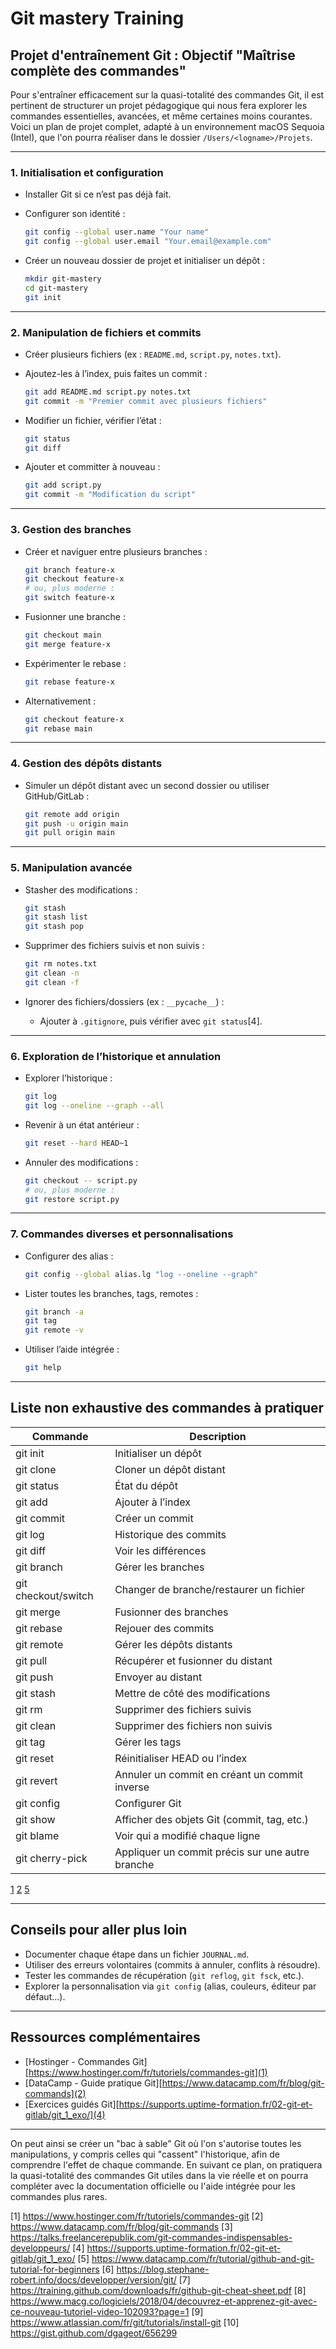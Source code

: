 # Git mastery Training

## Projet d'entraînement Git : Objectif "Maîtrise complète des commandes"

Pour s'entraîner efficacement sur la quasi-totalité des commandes Git, il est
pertinent de structurer un projet pédagogique qui nous fera explorer les
commandes essentielles, avancées, et même certaines moins courantes. Voici un plan de projet complet, adapté à un environnement macOS Sequoia (Intel), que l'on pourra réaliser dans le dossier `/Users/<logname>/Projets`.

---

### **1. Initialisation et configuration**

- Installer Git si ce n’est pas déjà fait.
- Configurer son identité :

  ```bash
  git config --global user.name "Your name"
  git config --global user.email "Your.email@example.com"
  ```

- Créer un nouveau dossier de projet et initialiser un dépôt :

  ```bash
  mkdir git-mastery
  cd git-mastery
  git init
  ```

---

### **2. Manipulation de fichiers et commits**

- Créer plusieurs fichiers (ex : `README.md`, `script.py`, `notes.txt`).
- Ajoutez-les à l’index, puis faites un commit :

  ```bash
  git add README.md script.py notes.txt
  git commit -m "Premier commit avec plusieurs fichiers"
  ```

- Modifier un fichier, vérifier l’état :

  ```bash
  git status
  git diff
  ```

- Ajouter et committer à nouveau :

  ```bash
  git add script.py
  git commit -m "Modification du script"
  ```

---

### **3. Gestion des branches**

- Créer et naviguer entre plusieurs branches :

  ```bash
  git branch feature-x
  git checkout feature-x
  # ou, plus moderne :
  git switch feature-x
  ```

- Fusionner une branche :

  ```bash
  git checkout main
  git merge feature-x
  ```

- Expérimenter le rebase :

  ```bash
  git rebase feature-x
  ```

- Alternativement :

  ```bash
  git checkout feature-x
  git rebase main
  ```

---

### **4. Gestion des dépôts distants**

- Simuler un dépôt distant avec un second dossier ou utiliser GitHub/GitLab :

  ```bash
  git remote add origin 
  git push -u origin main
  git pull origin main
  ```

---

### **5. Manipulation avancée**

- Stasher des modifications :

  ```bash
  git stash
  git stash list
  git stash pop
  ```

- Supprimer des fichiers suivis et non suivis :

  ```bash
  git rm notes.txt
  git clean -n
  git clean -f
  ```

- Ignorer des fichiers/dossiers (ex : `__pycache__`) :
  - Ajouter à `.gitignore`, puis vérifier avec `git status`[4].

---

### **6. Exploration de l’historique et annulation**

- Explorer l’historique :

  ```bash
  git log
  git log --oneline --graph --all
  ```

- Revenir à un état antérieur :

  ```bash
  git reset --hard HEAD~1
  ```

- Annuler des modifications :

  ```bash
  git checkout -- script.py
  # ou, plus moderne :
  git restore script.py
  ```

---

### **7. Commandes diverses et personnalisations**

- Configurer des alias :

  ```bash
  git config --global alias.lg "log --oneline --graph"
  ```

- Lister toutes les branches, tags, remotes :

  ```bash
  git branch -a
  git tag
  git remote -v
  ```

- Utiliser l’aide intégrée :

  ```bash
  git help 
  ```

---

## **Liste non exhaustive des commandes à pratiquer**

| Commande              | Description                                      |
|-----------------------|--------------------------------------------------|
| git init              | Initialiser un dépôt                             |
| git clone             | Cloner un dépôt distant                          |
| git status            | État du dépôt                                    |
| git add               | Ajouter à l’index                                |
| git commit            | Créer un commit                                  |
| git log               | Historique des commits                           |
| git diff              | Voir les différences                             |
| git branch            | Gérer les branches                               |
| git checkout/switch   | Changer de branche/restaurer un fichier          |
| git merge             | Fusionner des branches                           |
| git rebase            | Rejouer des commits                              |
| git remote            | Gérer les dépôts distants                        |
| git pull              | Récupérer et fusionner du distant                |
| git push              | Envoyer au distant                               |
| git stash             | Mettre de côté des modifications                 |
| git rm                | Supprimer des fichiers suivis                    |
| git clean             | Supprimer des fichiers non suivis                |
| git tag               | Gérer les tags                                   |
| git reset             | Réinitialiser HEAD ou l’index                    |
| git revert            | Annuler un commit en créant un commit inverse    |
| git config            | Configurer Git                                   |
| git show              | Afficher des objets Git (commit, tag, etc.)      |
| git blame             | Voir qui a modifié chaque ligne                  |
| git cherry-pick       | Appliquer un commit précis sur une autre branche |

[1](https://www.hostinger.com/fr/tutoriels/commandes-git)
[2](https://www.datacamp.com/fr/blog/git-commands)
[5](https://www.datacamp.com/fr/tutorial/github-and-git-tutorial-for-beginners)

---

## **Conseils pour aller plus loin**

- Documenter chaque étape dans un fichier `JOURNAL.md`.
- Utiliser des erreurs volontaires (commits à annuler, conflits à résoudre).
- Tester les commandes de récupération (`git reflog`, `git fsck`, etc.).
- Explorer la personnalisation via `git config` (alias, couleurs, éditeur par défaut...).

---

## **Ressources complémentaires**

- [Hostinger - Commandes Git][https://www.hostinger.com/fr/tutoriels/commandes-git](1)
- [DataCamp - Guide pratique Git][https://www.datacamp.com/fr/blog/git-commands](2)
- [Exercices guidés Git][https://supports.uptime-formation.fr/02-git-et-gitlab/git_1_exo/](4)

---

On peut ainsi se créer un "bac à sable" Git où l'on s'autorise toutes les
manipulations, y compris celles qui "cassent" l'historique, afin de comprendre
l'effet de chaque commande. En suivant ce plan, on pratiquera la quasi-totalité
des commandes Git utiles dans la vie réelle et on pourra compléter avec la
documentation officielle ou l'aide intégrée pour les commandes plus rares.

[1] https://www.hostinger.com/fr/tutoriels/commandes-git
[2] https://www.datacamp.com/fr/blog/git-commands
[3] https://talks.freelancerepublik.com/git-commandes-indispensables-developpeurs/
[4] https://supports.uptime-formation.fr/02-git-et-gitlab/git_1_exo/
[5] https://www.datacamp.com/fr/tutorial/github-and-git-tutorial-for-beginners
[6] https://blog.stephane-robert.info/docs/developper/version/git/
[7] https://training.github.com/downloads/fr/github-git-cheat-sheet.pdf
[8] https://www.macg.co/logiciels/2018/04/decouvrez-et-apprenez-git-avec-ce-nouveau-tutoriel-video-102093?page=1
[9] https://www.atlassian.com/fr/git/tutorials/install-git
[10] https://gist.github.com/dgageot/656299
